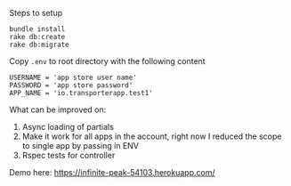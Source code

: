 Steps to setup

```
bundle install
rake db:create
rake db:migrate
```

Copy `.env` to root directory with the following content

```
USERNAME = 'app store user name'
PASSWORD = 'app store password'
APP_NAME = 'io.transporterapp.test1'
```

What can be improved on:

1) Async loading of partials
2) Make it work for all apps in the account, right now I reduced the scope
to single app by passing in ENV
3) Rspec tests for controller

Demo here: https://infinite-peak-54103.herokuapp.com/
